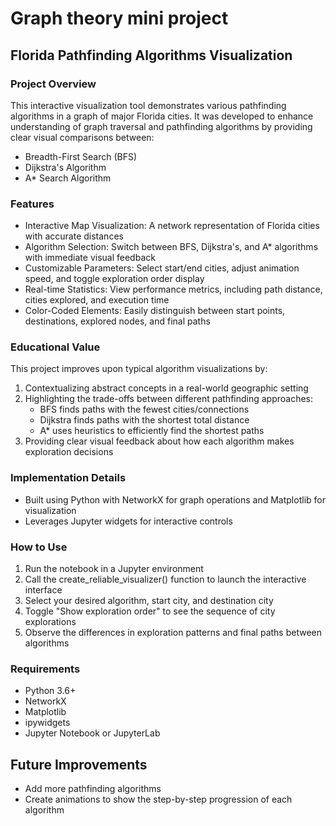 # Graph theory mini project
## Florida Pathfinding Algorithms Visualization
### Project Overview
This interactive visualization tool demonstrates various pathfinding algorithms in a graph of major Florida cities. It was developed to enhance understanding of graph traversal and pathfinding algorithms by providing clear visual comparisons between:
* Breadth-First Search (BFS)
* Dijkstra's Algorithm
* A* Search Algorithm
### Features
* Interactive Map Visualization: A network representation of Florida cities with accurate distances
* Algorithm Selection: Switch between BFS, Dijkstra's, and A* algorithms with immediate visual feedback
* Customizable Parameters: Select start/end cities, adjust animation speed, and toggle exploration order display
* Real-time Statistics: View performance metrics, including path distance, cities explored, and execution time
* Color-Coded Elements: Easily distinguish between start points, destinations, explored nodes, and final paths
### Educational Value
This project improves upon typical algorithm visualizations by:
1. Contextualizing abstract concepts in a real-world geographic setting
2. Highlighting the trade-offs between different pathfinding approaches:
    * BFS finds paths with the fewest cities/connections
    * Dijkstra finds paths with the shortest total distance
    * A* uses heuristics to efficiently find the shortest paths
3. Providing clear visual feedback about how each algorithm makes exploration decisions
### Implementation Details
* Built using Python with NetworkX for graph operations and Matplotlib for visualization
* Leverages Jupyter widgets for interactive controls
### How to Use
1. Run the notebook in a Jupyter environment
2. Call the create_reliable_visualizer() function to launch the interactive interface
3. Select your desired algorithm, start city, and destination city
4. Toggle "Show exploration order" to see the sequence of city explorations
5. Observe the differences in exploration patterns and final paths between algorithms
### Requirements
* Python 3.6+
* NetworkX
* Matplotlib
* ipywidgets
* Jupyter Notebook or JupyterLab
## Future Improvements
* Add more pathfinding algorithms 
* Create animations to show the step-by-step progression of each algorithm
